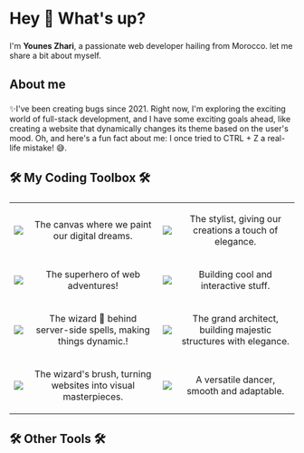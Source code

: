 <h1 align="left">Hey 👋 What's up?</h1>

###

<p align="left">I'm <b>Younes Zhari</b>, a passionate web developer hailing from Morocco. let me share a bit about myself.</p>

###

<h2 align="left">About me</h2>

###

<p align="left">✨I've been creating bugs since 2021. Right now, I'm exploring the exciting world of full-stack development, and I have some exciting goals ahead, like creating a website that dynamically changes its theme based on the user's mood. Oh, and here's a fun fact about me: I once tried to CTRL + Z a real-life mistake! 😅.</p>

###

<h2 align="left">🛠️ My Coding Toolbox 🛠️</h2>

###

<div align="left ">
  
  <table align="center">
    <tr>
      <td><img align="middle" src="https://skillicons.dev/icons?i=html" /> </td>
      <td> <p align="middle">The canvas where we paint our digital dreams.</p> </td>
      <td><img align="middle" src="https://skillicons.dev/icons?i=css" /> </td>
      <td> <p align="middle">The stylist, giving our creations a touch of elegance.</p> </td>
    </tr>
    <tr>
      <td><img align="middle" src="https://skillicons.dev/icons?i=javascript" /> </td>
      <td> <p align="middle">The superhero of web adventures!</p> </td>
      <td><img align="middle" src="https://skillicons.dev/icons?i=react" /> </td>
      <td> <p align="middle">Building cool and interactive stuff.</p> </td>
    </tr>
    <tr>
      <td><img align="middle" src="https://skillicons.dev/icons?i=php" /> </td>
      <td> <p align="middle">The wizard 🧙 behind server-side spells, making things dynamic.!</p> </td>
      <td><img align="middle" src="https://skillicons.dev/icons?i=laravel" /> </td>
      <td> <p align="middle">The grand architect, building majestic structures with elegance.</p> </td>
    </tr>
    <tr>
      <td><img align="middle" src="https://skillicons.dev/icons?i=bootstrap" /></td>
      <td> <p  align="middle"> The wizard's brush, turning websites into visual masterpieces. </p></td>
      <td><img align="middle" src="https://skillicons.dev/icons?i=python" /></td>
      <td> <p align="middle"> A versatile dancer, smooth and adaptable. </p></td>
    </tr>
  </table>
</div>

###

<h2 align="left">🛠️ Other Tools 🛠️</h2>

###


###
